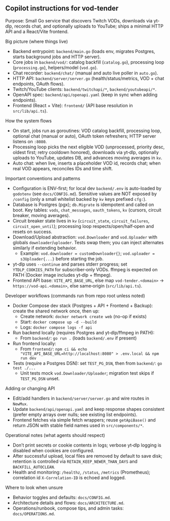 ## Copilot instructions for vod-tender

Purpose: Small Go service that discovers Twitch VODs, downloads via yt-dlp, records chat, and optionally uploads to YouTube; ships a minimal HTTP API and a React/Vite frontend.

Big picture (where things live)

- Backend entrypoint: `backend/main.go` (loads env, migrates Postgres, starts background jobs and HTTP server).
- Core jobs in `backend/vod/`: catalog backfill (`catalog.go`), processing loop (`processing.go`), helpers/model (`vod.go`).
- Chat recorder: `backend/chat/` (manual and auto live poller in `auto.go`).
- HTTP API: `backend/server/server.go` (health/status/metrics, VOD + chat endpoints, OAuth flows).
- Twitch/YouTube clients: `backend/twitchapi/*`, `backend/youtubeapi/*`.
- OpenAPI spec: `backend/api/openapi.yaml` (keep in sync when adding endpoints).
- Frontend (React + Vite): `frontend/` (API base resolution in `src/lib/api.ts`).

How the system flows

- On start, jobs run as goroutines: VOD catalog backfill, processing loop, optional chat (manual or auto), OAuth token refreshers; HTTP server listens on `:8080`.
- Processing loop picks the next eligible VOD (unprocessed, priority desc, oldest first; retry cooldown honored), downloads via yt‑dlp, optionally uploads to YouTube, updates DB, and advances moving averages in `kv`.
- Auto chat: when live, inserts a placeholder VOD id, records chat; when real VOD appears, reconciles IDs and time shift.

Important conventions and patterns

- Configuration is ENV-first; for local dev `backend/.env` is auto-loaded by `godotenv` (see `docs/CONFIG.md`). Sensitive values are NOT exposed by `/config` (only a small whitelist backed by `kv` keys prefixed `cfg:`).
- Database is Postgres (pgx); `db.Migrate` is idempotent and called on boot. Key tables: `vods`, `chat_messages`, `oauth_tokens`, `kv` (cursors, circuit breaker, moving averages).
- Circuit breaker state lives in `kv` (`circuit_state`, `circuit_failures`, `circuit_open_until`); processing loop respects/open/half‑open and resets on success.
- Download/Upload abstraction: `vod.Downloader` and `vod.Uploader` with globals `downloader`/`uploader`. Tests swap them; you can inject alternates similarly if extending behavior.
  - Example: `vod.downloader = customDownloader{}`; `vod.uploader = s3Uploader{...}` before starting the job.
- yt‑dlp uses `--continue` and parses stderr progress; set `YTDLP_COOKIES_PATH` for subscriber‑only VODs. ffmpeg is expected on PATH (Docker image includes yt‑dlp + ffmpeg).
- Frontend API base: `VITE_API_BASE_URL`, else map `vod-tender.<domain>` → `https://vod-api.<domain>`, else same‑origin (`src/lib/api.ts`).

Developer workflows (commands run from repo root unless noted)

- Docker Compose dev stack (Postgres + API + Frontend + Backup): create the shared network once, then up:
  - Create network: `docker network create web` (no-op if exists)
  - Start: `docker compose up -d --build`
  - Logs: `docker compose logs -f api`
- Run backend locally (requires Postgres and yt‑dlp/ffmpeg in PATH):
  - From `backend/`: `go run .` (loads `backend/.env` if present)
- Run frontend locally:
  - From `frontend/`: `npm ci && echo "VITE_API_BASE_URL=http://localhost:8080" > .env.local && npm run dev`
- Tests (require a Postgres DSN): set `TEST_PG_DSN`, then from `backend/`: `go test ./...`
  - Unit tests mock `vod.Downloader/Uploader`; migration test skips if `TEST_PG_DSN` unset.

Adding or changing API

- Edit/add handlers in `backend/server/server.go` and wire routes in `NewMux`.
- Update `backend/api/openapi.yaml` and keep response shapes consistent (prefer empty arrays over nulls; see existing list endpoints).
- Frontend fetches via simple fetch wrappers; reuse `getApiBase()` and return JSON with stable field names used in `src/components/*`.

Operational notes (what agents should respect)

- Don’t print secrets or cookie contents in logs; verbose yt‑dlp logging is disabled when cookies are configured.
- After successful upload, local files are removed by default to save disk; retention is controlled via `RETAIN_KEEP_NEWER_THAN_DAYS` and `BACKFILL_AUTOCLEAN`.
- Health and monitoring: `/healthz`, `/status`, `/metrics` (Prometheus); correlation id `X-Correlation-ID` is echoed and logged.

Where to look when unsure

- Behavior toggles and defaults: `docs/CONFIG.md`.
- Architecture details and flows: `docs/ARCHITECTURE.md`.
- Operations/runbook, compose tips, and admin tasks: `docs/OPERATIONS.md`.
